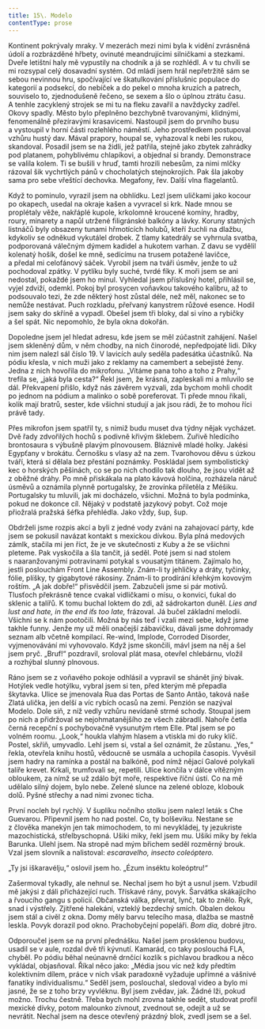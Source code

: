 ```yaml
---
title: 15\. Modelo
contentType: prose
---
```


<section>

Kontinent pokrývaly mraky. V mezerách mezi nimi byla k vidění zvrásněná údolí a rozbrázděné hřbety, ovinuté meandrujícími silničkami a stezkami. Dveře letištní haly mě vypustily na chodník a já se rozhlédl. A v tu chvíli se mi rozsypal celý dosavadní systém. Od mládí jsem hrál nepřetržitě sám se sebou nevinnou hru, spočívající ve škatulkování příslušnic populace do kategorií a podsekcí, do nebíček a do pekel o mnoha kruzích a patrech, souviselo to, zjednodušeně řečeno, se sexem a šlo o úplnou ztrátu času. A tenhle zacyklený strojek se mi tu na fleku zavařil a navždycky za­dřel. Okovy spadly. Město bylo přeplněno bezchybně tvarovanými, klidnými, fenomenálně přezíravými krasavicemi. Nastoupil jsem do prvního busu a vystoupil v horní části rozlehlého náměstí. Jeho prostředkem postupoval vzhůru hustý dav. Mával prapory, houpal se, vyhazoval k nebi les rukou, skandoval. Posadil jsem se na židli, jež patřila, stejně jako zbytek zahrádky pod platanem, pohyblivému chlapíkovi, a objednal si brandy. Demonstrace se valila kolem. Ti se bušili v hruď, tamti hrozili nebesům, za nimi mlčky rázoval šik vychrtlých pánů v chocholatých stejnokrojích. Pak šla jakoby sama pro sebe vřeštící dechovka. Megafony, řev. Další vlna flagelantů.

Když to pominulo, vyrazil jsem na obhlídku. Lezl jsem uličkami jako kocour po okapech, usedal na okraje kašen a vyvracel si krk. Nade mnou se proplétaly věže, nakřáplé kupole, krkolomně kroucené komíny, hradby, roury, minarety a napůl utržené filigránské balkóny a lávky. Koruny statných listnáčů byly obsazeny tunami hřmotících holubů, kteří žuchli na dlažbu, kdykoliv se odněkud vykutálel drobek. Z tlamy katedrály se vyhrnula svatba, podporovaná válečným dýmem kadidel a hukotem varhan. Z davu se vydělil kolenatý hošík, došel ke mně, sedícímu na trusem potažené lavičce, a předal mi celofánový sáček. Vyrobil jsem na tváři úsměv, jenže to už pochodoval zpátky. V pytlíku byly suché, tvrdé fíky. K moři jsem se ani nedostal, pokaždé jsem ho minul. Vyhledal jsem příslušný hotel, přihlásil se, vyjel zdviží, odemkl. Pokoj byl prosycen voňavkou takového kalibru, až to podsouvalo tezi, že zde některý host zůstal déle, než měl, nakonec se to nemůže nestávat. Puch rozkladu, přeřvaný kanystrem růžové esence. Hodil jsem saky do skříně a vypadl. Obešel jsem tři bloky, dal si víno a rybičky a šel spát. Nic nepomohlo, že byla okna dokořán.

Dopoledne jsem jel hledat adresu, kde jsem se měl zúčastnit zahájení. Našel jsem skleněný dům, v něm chodby, na nich činorodé, nepředpojaté lidi. Díky nim jsem nalezl sál číslo 19. V lavicích auly seděla padesátka účastníků. Na pódiu křesla, v nich muži jako z reklamy na camembert a sebejisté ženy. Jedna z nich hovořila do mikrofonu. „Vítáme pana toho a toho z Prahy,“ trefila se, „jaká byla cesta?“ Řekl jsem, že krásná, zapleskali mi a mluvilo se dál. Překvapení přišlo, když nás závěrem vyzvali, zda bychom mohli chodit po jednom na pódium a malinko o sobě poreferovat. Ti přede mnou říkali, kolik mají bratrů, sester, kde všichni studují a jak jsou rádi, že to mohou říci právě tady.

Přes mikrofon jsem spatřil ty, s nimiž budu muset dva týdny nějak vycházet. Dvě řady zdvořilých hochů s podivně křivým šklebem. Zuřivě hledícího brontosaura s výbušně plavým plnovousem. Bláznivě mladé holky. Jakési Egypťany v brokátu. Černošku s vlasy až na zem. Tvarohovou děvu s úzkou tváří, která si dělala bez přestání poznámky. Poskládal jsem symbolistický kec o horských pěšinách, co se po nich chodilo tak dlouho, že jsou vidět až z oběžné dráhy. Po mně přiskákala na plato kávová holčina, rozházela náruč úsměvů a oznámila plynně portugalsky, že zrovínka přiletěla z Méšiku. Portugalsky tu mluvili, jak mi docházelo, všichni. Možná to byla podmínka, pokud ne dokonce cíl. Nějaký v podstatě jazykový pobyt. Což moje přiožralá pražská šéfka přehlédla. Jako vždy, šup, šup.

Obdrželi jsme rozpis akcí a byli z jedné vody zváni na zahajovací párty, kde jsem se pokusil navázat kontakt s mexickou dívkou. Byla plná medových zámlk, stačila mi jen říct, že je ve skutečnosti z Kuby a že se všichni pleteme. Pak vyskočila a šla tančit, já seděl. Poté jsem si nad stolem s naaranžovanými potravinami potykal s vousatým titánem. Zajímalo ho, jestli poslouchám Front Line Assembly. Znám-li ty jehličky a dráty, tyčinky, fólie, plíšky, ty gigabytové rákosiny. Znám-li to prodírání křehkým kovovým roštím. „A jak dobře!“ přisvědčil jsem. Zabzučeli jsme si pár motivů. Tlusťoch překrásně tence cvakal vidličkami o mísu, o konvici, ťukal do sklenic a talířů. K tomu buchal loktem do zdi, až sádrokarton duněl. _Lies and lust and hate, in the end iťs too late,_ frázoval. Já bučel základní melodii. Všichni se k nám pootočili. Možná by nás teď i vzali mezi sebe, když jsme takhle funny. Jenže my už měli onačejší zábavičku, dávali jsme dohromady seznam alb včetně kompilací. Re-wind, Implode, Corroded Disorder, vyjmenovávání mi vyhovovalo. Když jsme skončili, mávl jsem na něj a šel jsem pryč. „Bruf!“ pozdravil, sroloval plát masa, otevřel chlebárnu, vložil a rozhýbal slunný plnovous.

Ráno jsem se z voňavého pokoje odhlásil a vypravil se shánět jiný bivak. Hotýlek vedle hotýlku, vybral jsem si ten, před kterým mě přepadla škytavka. Ulice se jmenovala Rua das Portas de Santo Antão, taková naše Zlatá ulička, jen delší a víc rybích ocasů na zemi. Penzión se nazýval Modelo. Dole síň, z níž vedly vzhůru nevídaně strmé schody. Stoupal jsem po nich a přidržoval se nejohmatanějšího ze všech zábradlí. Nahoře četla černá recepční s pochybovačně vysunutým rtem Elle. Ptal jsem se po volném roomu. „Look,“ houkla vlahým hlasem a vtiskla mi do ruky klíč. Postel, skříň, umyvadlo. Lehl jsem si, vstal a šel oznámit, že zůstanu. „Yes,“ řekla, otevřela knihu hostů, vědoucně se usmála a uchopila časopis. Vyvěsil jsem hadry na ramínka a postál na balkóně, pod nímž nějací Galové polykali talíře krevet. Krkali, trumfovali se, repetili. Ulice končila v dálce vítězným obloukem, za nímž se už zdálo být moře, respektive říční ústí. Co na mě udělalo silný dojem, bylo nebe. Zelené slunce na zelené obloze, klobouk dolů. Pyšné střechy a nad nimi zvonec ticha.

První nocleh byl rychlý. V šuplíku nočního stolku jsem nalezl leták s Che Guevarou. Připevnil jsem ho nad postel. Co, ty bolševiku. Nestane se z člověka manekýn jen tak mimochodem, to mi nevykládej, ty jezukriste mazochistická, střelbyschopná. Ušiki miky, řekl jsem mu. Ušiki miky by řekla Barunka. Ulehl jsem. Na stropě nad mým břichem seděl rozměrný brouk. Vzal jsem slovník a nalistoval: _escaravelho, insecto coleóptero._

„Ty jsi iškaravélju,“ oslovil jsem ho. „Ézum inséktu koleóptru!“

Zašermoval tykadly, ale nehnul se. Nechal jsem ho být a usnul jsem. Vzbudil mě jakýsi z dáli přicházející ruch. Třískavé rány, povyk. Šarvátka skákajícího a řvoucího gangu s policií. Občanská válka, převrat, lynč, tak to znělo. Ryk, snad i výstřely. Zjitřené halekání, vzteklý bezdechý smích. Obalen dekou jsem stál a civěl z okna. Domy měly barvu telecího masa, dlažba se mastně leskla. Povyk dorazil pod okno. Prachobyčejní popeláři. _Bom dia,_ dobré jitro.

Odporoučel jsem se na první přednášku. Našel jsem prosklenou budovu, usadil se v aule, rozdal dvě tři kývnutí. Kamarád, co taky poslouchá FLA, chyběl. Po pódiu běhal neúnavně drnčící kozlík s pichlavou bradkou a něco vykládal, objasňoval. Říkal něco jako: „Média jsou víc než kdy předtím kolektivním dílem, práce v nich však paradoxně vyžaduje upřímné a vášnivé fanatiky individua­lismu.“ Seděl jsem, poslouchal, sledoval video a bylo mi jasné, že se z toho brzy vyvléknu. Byl jsem zvědav, jak. Žádné lži, pokud možno. Trochu čestně. Třeba bych mohl zrovna takhle sedět, studovat profil mexické dívky, potom malounko zívnout, zvednout se, odejít a už se nevrátit. Nechal jsem na desce otevřený prázdný blok, zvedl jsem se a šel.

</section>
